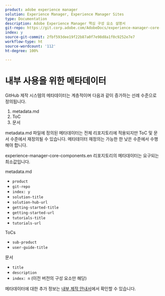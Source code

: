 ```yaml
---
product: adobe experience manager
solution: Experience Manager, Experience Manager Sites
type: Documentation
description: Adobe Experience Manager 핵심 구성 요소 설명서
git-repo: https://git.corp.adobe.com/AdobeDocs/experience-manager-core-components.ko-KR
index: y
source-git-commit: 2fbf593dee19f22b87a0f7e98d8a1f0c9252e7e7
workflow-type: ht
source-wordcount: '112'
ht-degree: 100%

---
```



# 내부 사용을 위한 메타데이터

GitHub 제작 시스템의 메타데이터는 계층적이며 다음과 같이 증가하는 선례 수준으로 정의됩니다.

1. metadata.md
1. ToC
1. 문서

metadata.md 파일에 정의된 메타데이터는 전체 리포지토리에 적용되지만 ToC 및 문서 수준에서 재정의될 수 있습니다. 메타데이터 재정의는 가능한 한 낮은 수준에서 수행해야 합니다.

experience-manager-core-components.en 리포지토리의 메타데이터는 요구되는 최소값입니다.

metadata.md

* `product`
* `git-repo`
* `index: y`
* `solution-title`
* `solution-hub-url`
* `getting-started-title`
* `getting-started-url`
* `tutorials-title`
* `tutorials-url`

ToCs

* `sub-product`
* `user-guide-title`

문서

* `title`
* `description`
* `index: n` (이전 버전의 구성 요소만 해당)

메타데이터에 대한 추가 정보는 [내부 제작 안내서](https://experienceleague.adobe.com/docs/authoring-guide-exl/using/authoring/features/metadata.html#solution)에서 확인할 수 있습니다.
